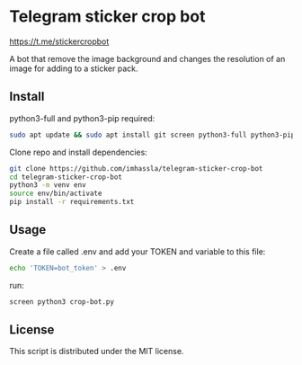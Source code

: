 # Telegram sticker crop bot
https://t.me/stickercropbot 

A bot that remove the image background and changes the resolution of an image for adding to a sticker pack.

## Install
python3-full and python3-pip required:
```bash
sudo apt update && sudo apt install git screen python3-full python3-pip -y
```

Clone repo and install dependencies:
```bash
git clone https://github.com/imhassla/telegram-sticker-crop-bot
cd telegram-sticker-crop-bot
python3 -m venv env
source env/bin/activate
pip install -r requirements.txt
```

## Usage

Create a file called .env  and add your TOKEN and variable to this file:
```bash
echo 'TOKEN=bot_token' > .env
```
run:
```bash
screen python3 crop-bot.py
```
## License
This script is distributed under the MIT license. 
